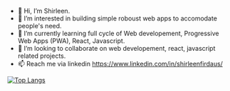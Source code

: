 - 👋 Hi, I’m Shirleen.
- 👀 I’m interested in building simple roboust web apps to accomodate people's need.
- 🌱 I’m currently learning full cycle of Web developement, Progressive Web Apps (PWA), React, Javascript.
- 💞️ I’m looking to collaborate on web developement, react, javascript related projects.
- 📫 Reach me via linkedin https://www.linkedin.com/in/shirleenfirdaus/ 

<!---
shirleenoey/shirleenoey is a ✨ special ✨ repository because its `README.md` (this file) appears on your GitHub profile.
You can click the Preview link to take a look at your changes.
--->

[![Top Langs](https://github-readme-stats.vercel.app/api/top-langs/?username=shirleenoey)](https://github.com/shirleenoey/github-readme-stats)
